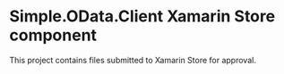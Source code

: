 Simple.OData.Client Xamarin Store component
============================

This project contains files submitted to Xamarin Store for approval.
